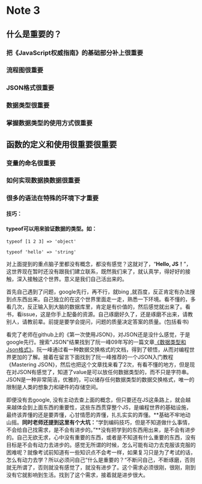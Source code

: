 # Note 3

## 什么是重要的？

### 把《JavaScript权威指南》的基础部分补上很重要

### 流程图很重要

### JSON格式很重要

### 数据类型很重要

### 掌握数据类型的使用方式很重要

## 函数的定义和使用很重要很重要

### 变量的命名很重要

### 如何实现数据换数据很重要

### 很多的语法在特殊的环境下才重要

#### 技巧：

#### typeof可以用来验证数据的类型。如：

` typeof [1 2 3] => 'object' `

` typeof 'hello' => 'string' `

对上面提到的重点脑子里都没有概念，都没有感觉？这就对了，“**Hello, JS！**”，这世界现在暂时还没有跟我们建立联系，既然我们来了，就认真学，得好好的接触，深入接触这个世界。意义是我们自己活出来的。

首先自己遇到了问题，google先行，再不行，就bing ,就百度，反正肯定有办法搜到点东西出来。自己独立的在这个世界里面走一走，熟悉一下环境。看不懂的，多看几次，反正输入到大脑的数据库里，肯定是有价值的，然后感觉就出来了。看书，看issue，这是你手上配备的资源。自己琢磨好久了，还是琢磨不出来，请教别人，请教前辈。前提是要学会提问，问题的质量决定答案的质量。(包括看书)

看完了老师在github上的《第一次使用JSON》，对JSON还是没什么感觉，于是google先行。搜索"JSON"结果找到了阮一峰09年写的一篇文章[《数据类型和Json格式》](www.runyifeng.com/blog/2009/05/data_types_and_json.html)。阮一峰通过看一种数据交换格式的文档，得到了顿悟，从而对编程世界更加的了解。接着在留言下面找到了阮一峰推荐的一个JSON入门教程《Mastering JSON》，然后也把这个文章找来看了2次，有看不懂的地方，但是现在对JSON有感觉了，知道了value是可以放任何数据类型的，而不只是字符串。JSON是一种非常简洁，优雅的，可以储存任何数据类型的数据交换格式，唯一的限制是人类的想象力和硬件的存储空间。

即便没有去google, 没有主动去查上面的概念，但只要还在JS这条路上，就会越来越体会到上面东西的重要性，这些东西贯穿整个JS，是编程世界的基础设施，最终该弄懂的还是要弄懂，心甘情愿的弄懂，扎扎实实的弄懂。**基础不牢地动山摇。**同时老师还提到这里有个大坑：**“学到编码技巧，但是不知道做什么事情，不会给自己找需求，是不会有进步的。”**没有把学到的东西用出来，是不会有进步的。自己无欲无求，心中没有重要的东西，或者是不知道有什么重要的东西，没有目标是不会有动力去进步的。感觉无所谓的时候，怎么可能有动力去克服该克服的困难呢？就像考试前知道有一些知识点不会考一样，如果复习只是为了考试的话，怎么有动力去学？所以必须问自己“什么是重要的？“不断问自己，不断琢磨，否则就无所谓了，否则就没有感觉了，就没有进步了。这个需求必须很刚，很刚，刚到没有它就影响到生活。找到了这个需求，接着就是进步很大。
